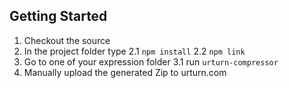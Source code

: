## Getting Started

1. Checkout the source
2. In the project folder type
2.1 `npm install`
2.2 `npm link`
3. Go to one of your expression folder
3.1 run `urturn-compressor`
4. Manually upload the generated Zip to urturn.com
